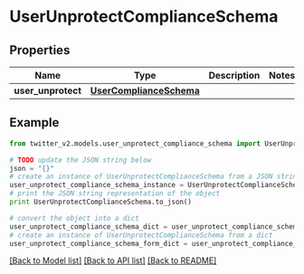 # UserUnprotectComplianceSchema


## Properties
Name | Type | Description | Notes
------------ | ------------- | ------------- | -------------
**user_unprotect** | [**UserComplianceSchema**](UserComplianceSchema.md) |  | 

## Example

```python
from twitter_v2.models.user_unprotect_compliance_schema import UserUnprotectComplianceSchema

# TODO update the JSON string below
json = "{}"
# create an instance of UserUnprotectComplianceSchema from a JSON string
user_unprotect_compliance_schema_instance = UserUnprotectComplianceSchema.from_json(json)
# print the JSON string representation of the object
print UserUnprotectComplianceSchema.to_json()

# convert the object into a dict
user_unprotect_compliance_schema_dict = user_unprotect_compliance_schema_instance.to_dict()
# create an instance of UserUnprotectComplianceSchema from a dict
user_unprotect_compliance_schema_form_dict = user_unprotect_compliance_schema.from_dict(user_unprotect_compliance_schema_dict)
```
[[Back to Model list]](../README.md#documentation-for-models) [[Back to API list]](../README.md#documentation-for-api-endpoints) [[Back to README]](../README.md)


